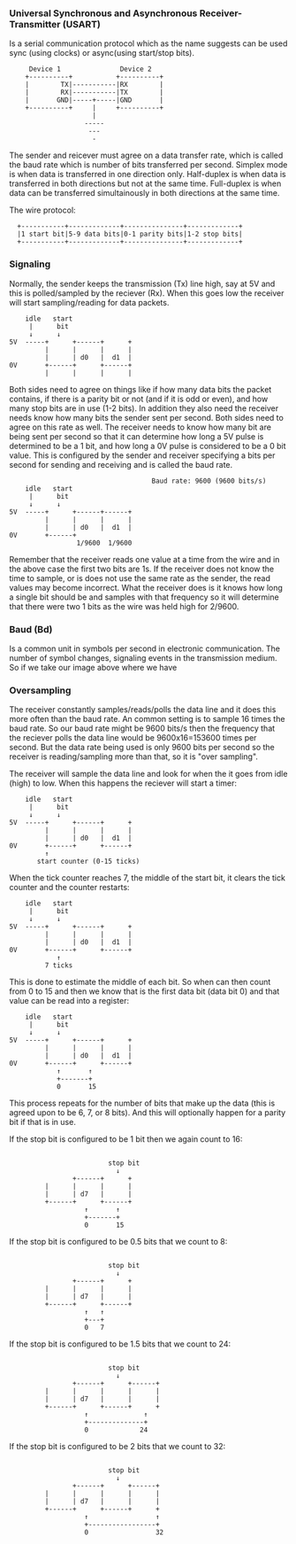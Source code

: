### Universal Synchronous and Asynchronous Receiver-Transmitter (USART)
Is a serial communication protocol which as the name suggests can be used
sync (using clocks) or async(using start/stop bits).
```
     Device 1               Device 2
    +----------+           +----------+
    |        TX|-----------|RX        |
    |        RX|-----------|TX        |
    |       GND|-----+-----|GND       |
    +----------+     |     +----------+
                     |
                   -----
                    ---
                     -
```
The sender and reicever must agree on a data transfer rate, which is called the
baud rate which is number of bits transferred per second.
Simplex mode is when data is transferred in one direction only.
Half-duplex is when data is transferred in both directions but not at the same
time.
Full-duplex is when data can be transferred simultainously in both directions at
the same time.

The wire protocol:
```
  +-----------+-------------+---------------+-------------+
  |1 start bit|5-9 data bits|0-1 parity bits|1-2 stop bits|
  +-----------+-------------+---------------+-------------+
```

### Signaling
Normally, the sender keeps the transmission (Tx) line high, say at 5V and this
is polled/sampled by the reciever (Rx). When this goes low the receiver will
start sampling/reading for data packets.
```
    idle   start
     |      bit
     ↓      ↓
5V  -----+      +------+      +
         |      |      |      |
         |      | d0   |  d1  |
0V       +------+      +------+
         |      |      |      |
```

Both sides need to agree on things like if how many data bits the packet
contains, if there is a parity bit or not (and if it is odd or even), and how
many stop bits are in use (1-2 bits). In addition they also need the receiver
needs know how many bits the sender sent per second. Both sides need to agree
on this rate as well. The receiver needs to know how many bit are being sent
per second so that it can determine how long a 5V pulse is determined to be
a 1 bit, and how long a 0V pulse is considered to be a 0 bit value. This is
configured by the sender and receiver specifying a bits per second for sending
and receiving and is called the baud rate.
```
                                    Baud rate: 9600 (9600 bits/s)
    idle   start
     |      bit
     ↓      ↓
5V  -----+      +------+------+
         |      |      |      |
         |      | d0   |  d1  |
0V       +------+
                 1/9600  1/9600
```
Remember that the receiver reads one value at a time from the wire and in the
above case the first two bits are 1s. If the receiver does not know the time
to sample, or is does not use the same rate as the sender, the read values may
become incorrect. What the receiver does is it knows how long a single bit
should be and samples with that frequency so it will determine that there were
two 1 bits as the wire was held high for 2/9600.

### Baud (Bd)
Is a common unit in symbols per second in electronic communication. The number
of symbol changes, signaling events in the transmission medium. So if we take
our image above where we have

### Oversampling
The receiver constantly samples/reads/polls the data line and it does this more
often than the baud rate. An common setting is to sample 16 times the baud rate.
So our baud rate might be 9600 bits/s then the frequency that the reciever polls
the data line would be 9600x16=153600 times per second. But the data rate being
used is only 9600 bits per second so the receiver is reading/sampling more than
that, so it is "over sampling".

The receiver will sample the data line and look for when the it goes from idle
(high) to low. When this happens the reciever will start a timer:
```
    idle   start
     |      bit
     ↓      ↓
5V  -----+      +------+      +
         |      |      |      |
         |      | d0   |  d1  |
0V       +------+      +------+
         ↑
       start counter (0-15 ticks)
```
When the tick counter reaches 7, the middle of the start bit, it clears the
tick counter and the counter restarts:
```
    idle   start
     |      bit
     ↓      ↓
5V  -----+      +------+      +
         |      |      |      |
         |      | d0   |  d1  |
0V       +------+      +------+
            ↑
         7 ticks
```
This is done to estimate the middle of each bit. So when can then count from
0 to 15 and then we know that is the first data bit (data bit 0) and that value
can be read into a register:
```
    idle   start
     |      bit
     ↓      ↓
5V  -----+      +------+      +
         |      |      |      |
         |      | d0   |  d1  |
0V       +------+      +------+
            ↑       ↑
            +-------+
            0       15
```
This process repeats for the number of bits that make up the data (this is
agreed upon to be 6, 7, or 8 bits). And this will optionally happen for a
parity bit if that is in use.

If the stop bit is configured to be 1 bit then we again count to 16:
```
    
                         stop bit 
                           ↓  
                +------+      +
         |      |      |      |
         |      | d7   |      |
         +------+      +------+
                   ↑       ↑
                   +-------+
                   0       15
```
If the stop bit is configured to be 0.5 bits that we count to 8:
```
    
                         stop bit 
                           ↓  
                +------+      +
         |      |      |      |
         |      | d7   |      |
         +------+      +------+
                   ↑   ↑
                   +---+
                   0   7
```
If the stop bit is configured to be 1.5 bits that we count to 24:
```
    
                         stop bit 
                           ↓  
                +------+      +------+
         |      |      |      |      |
         |      | d7   |      |      |
         +------+      +------+      +
                   ↑              ↑
                   +--------------+
                   0             24
```
If the stop bit is configured to be 2 bits that we count to 32:
```
    
                         stop bit 
                           ↓  
                +------+      +------+
         |      |      |      |      |
         |      | d7   |      |      |
         +------+      +------+      +
                   ↑                 ↑
                   +-----------------+
                   0                 32
```

